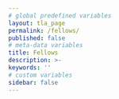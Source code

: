 ```yaml
---
# global predefined variables
layout: tla_page
permalink: /fellows/
published: false
# meta-data variables
title: Fellows
description: >-
keywords: ''
# custom variables
sidebar: false
---
```

